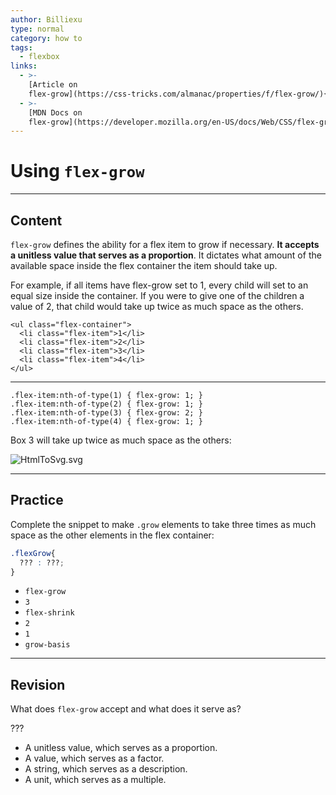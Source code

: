 ```yaml
---
author: Billiexu
type: normal
category: how to
tags:
  - flexbox
links:
  - >-
    [Article on
    flex-grow](https://css-tricks.com/almanac/properties/f/flex-grow/){article}
  - >-
    [MDN Docs on
    flex-grow](https://developer.mozilla.org/en-US/docs/Web/CSS/flex-grow){documentation}
---
```


# Using `flex-grow`


---

## Content

`flex-grow` defines the ability for a flex item to grow if necessary. **It accepts a unitless value that serves as a proportion**. It dictates what amount of the available space inside the flex container the item should take up.

For example, if all items have flex-grow set to 1, every child will set to an equal size inside the container. If you were to give one of the children a value of 2, that child would take up twice as much space as the others.

```plain-text
<ul class="flex-container">
  <li class="flex-item">1</li>
  <li class="flex-item">2</li>
  <li class="flex-item">3</li>
  <li class="flex-item">4</li>
</ul>

```

---

```plain-text
.flex-item:nth-of-type(1) { flex-grow: 1; }
.flex-item:nth-of-type(2) { flex-grow: 1; }
.flex-item:nth-of-type(3) { flex-grow: 2; }
.flex-item:nth-of-type(4) { flex-grow: 1; }

```

Box 3 will take up twice as much space as the others:

![HtmlToSvg.svg](https://img.enkipro.com/67180b8d7914f3f62f6db71d66cd21e9.png)


---

## Practice

Complete the snippet to make `.grow` elements to take three times as much space as the other elements in the flex container:

```css
.flexGrow{
  ??? : ???;
}
```

- `flex-grow`
- `3`
- `flex-shrink`
- `2`
- `1`
- `grow-basis`


---

## Revision

What does `flex-grow` accept and what does it serve as?

???

- A unitless value, which serves as a proportion.
- A value, which serves as a factor.
- A string, which serves as a description.
- A unit, which serves as a multiple.
